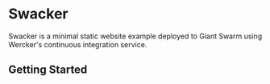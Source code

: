 # Swacker
Swacker is a minimal static website example deployed to Giant Swarm using Wercker's continuous integration service.

## Getting Started
